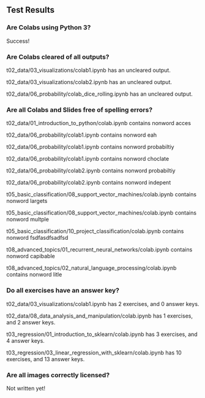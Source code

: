 ## Test Results

### Are Colabs using Python 3?
Success!

### Are Colabs cleared of all outputs?
t02_data/03_visualizations/colab1.ipynb has an uncleared output.

t02_data/03_visualizations/colab2.ipynb has an uncleared output.

t02_data/06_probability/colab_dice_rolling.ipynb has an uncleared output.

### Are all Colabs and Slides free of spelling errors?
t02_data/01_introduction_to_python/colab.ipynb contains nonword acces

t02_data/06_probability/colab1.ipynb contains nonword eah

t02_data/06_probability/colab1.ipynb contains nonword probabiltiy

t02_data/06_probability/colab1.ipynb contains nonword choclate

t02_data/06_probability/colab2.ipynb contains nonword probabiltiy

t02_data/06_probability/colab2.ipynb contains nonword indepent

t05_basic_classification/08_support_vector_machines/colab.ipynb contains nonword largets

t05_basic_classification/08_support_vector_machines/colab.ipynb contains nonword multple

t05_basic_classification/10_project_classification/colab.ipynb contains nonword fsdfasdfsadfsd

t08_advanced_topics/01_recurrent_neural_networks/colab.ipynb contains nonword capibable

t08_advanced_topics/02_natural_language_processing/colab.ipynb contains nonword litle

### Do all exercises have an answer key?
t02_data/03_visualizations/colab1.ipynb has 2 exercises, and 0 answer keys.

t02_data/08_data_analysis_and_manipulation/colab.ipynb has 1 exercises, and 2 answer keys.

t03_regression/01_introduction_to_sklearn/colab.ipynb has 3 exercises, and 4 answer keys.

t03_regression/03_linear_regression_with_sklearn/colab.ipynb has 10 exercises, and 13 answer keys.

### Are all images correctly licensed?
Not written yet!

